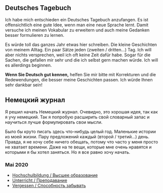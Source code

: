 ## Deutsches Tagebuch

Ich habe mich entschieden ein Deutsches Tagebuch anzufangen. Es ist offensichtlich eine gute Idee, wenn man eine neue Sprache lernt. Damit versuche ich meinen Vokabular zu erweitern und auch meine Gedanken besser formulieren zu lernen.

Es würde toll das ganzes Jahr etwas hier schreiben. Die kleine Geschichten von meinem Alltag. Ein paar Sätze jeden (zweiten / dritten...) Tag. Ich will aber nichts versprechen, weil ich oft keine Zeit dafür habe. Sogar für die Sachen, die gefallen mir sehr und die ich selbst gern machen würde. Ich will es allerdings beginnen.

__Wenn Sie Deutsch gut kennen,__ helfen Sie mir bitte mit Korrekturen und die Redewendungen, die besser meine Geschichten passen. Ich würde Ihnen sehr dankbar sein!

## Немецкий журнал

Я решил начать Немецкий журнал. Очевидно, это хорошая идея, так как я учу немецкий. Так я попробую расширить свой словарный запас и научиться лучше формулировать свои мысли.

Было бы круто писать здесь что-нибудь целый год. Маленькие истории из моей жизни. Пару предложений каждый (второй / третий...) день. Правда, я не хочу себе ничего обещать, потому что часто у меня просто не хватает времени. Даже на те вещи, которые мне очень нравятся и которыми я бы хотел заняться. Но я все равно хочу начать.

### Mai 2020
- [Hochschulbildung / Высшее образование](Hochschulbildung.md)
- [Unterricht / Преподавание](Unterricht.md)
- [Vergessen / Способность забывать](Vergessen.md)
